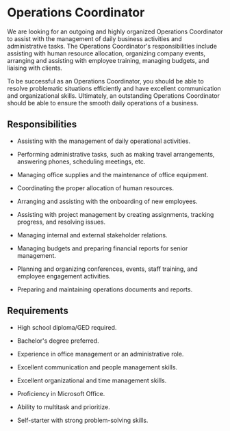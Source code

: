 # Operations Coordinator

We are looking for an outgoing and highly organized Operations Coordinator to assist with the management of daily business activities and administrative tasks. The Operations Coordinator's responsibilities include assisting with human resource allocation, organizing company events, arranging and assisting with employee training, managing budgets, and liaising with clients.

To be successful as an Operations Coordinator, you should be able to resolve problematic situations efficiently and have excellent communication and organizational skills. Ultimately, an outstanding Operations Coordinator should be able to ensure the smooth daily operations of a business.

## Responsibilities

* Assisting with the management of daily operational activities.

* Performing administrative tasks, such as making travel arrangements, answering phones, scheduling meetings, etc.

* Managing office supplies and the maintenance of office equipment.

* Coordinating the proper allocation of human resources.

* Arranging and assisting with the onboarding of new employees.

* Assisting with project management by creating assignments, tracking progress, and resolving issues.

* Managing internal and external stakeholder relations.

* Managing budgets and preparing financial reports for senior management.

* Planning and organizing conferences, events, staff training, and employee engagement activities.

* Preparing and maintaining operations documents and reports.

## Requirements

* High school diploma/GED required.

* Bachelor's degree preferred.

* Experience in office management or an administrative role.

* Excellent communication and people management skills.

* Excellent organizational and time management skills.

* Proficiency in Microsoft Office.

* Ability to multitask and prioritize.

* Self-starter with strong problem-solving skills.

